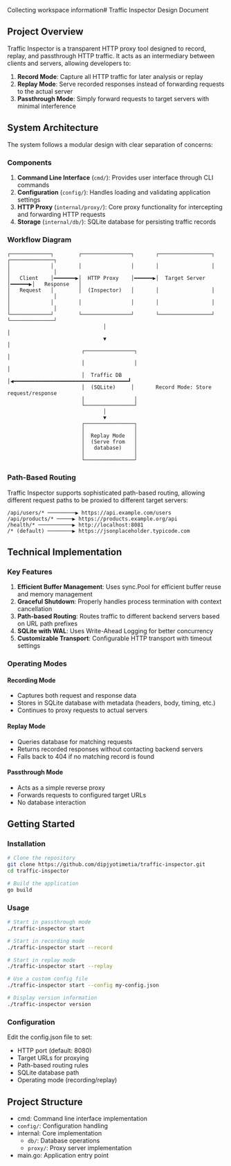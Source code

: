 Collecting workspace information# Traffic Inspector Design Document

## Project Overview

Traffic Inspector is a transparent HTTP proxy tool designed to record, replay, and passthrough HTTP traffic. It acts as an intermediary between clients and servers, allowing developers to:

1. **Record Mode**: Capture all HTTP traffic for later analysis or replay
2. **Replay Mode**: Serve recorded responses instead of forwarding requests to the actual server
3. **Passthrough Mode**: Simply forward requests to target servers with minimal interference

## System Architecture

The system follows a modular design with clear separation of concerns:

### Components

1. **Command Line Interface** (`cmd/`): Provides user interface through CLI commands
2. **Configuration** (`config/`): Handles loading and validating application settings
3. **HTTP Proxy** (`internal/proxy/`): Core proxy functionality for intercepting and forwarding HTTP requests
4. **Storage** (`internal/db/`): SQLite database for persisting traffic records

### Workflow Diagram

```
┌─────────────┐        ┌────────────────┐       ┌─────────────────┐       ┌──────────────┐
│             │        │                │       │                 │       │              │
│   Client    │━━━━━━━▶│  HTTP Proxy    │━━━━━━▶│  Target Server  │━━━━━━▶│   Response   │
│   Request   │        │  (Inspector)   │       │                 │       │              │
│             │        │                │       │                 │       │              │
└─────────────┘        └────────────────┘       └─────────────────┘       └──────────────┘
                               │                                                 │
                               ▼                                                 │
                        ┌────────────────┐                                      │
                        │                │                                      │
                        │  Traffic DB    │◀━━━━━━━━━━━━━━━━━━━━━━━━━━━━━━━━━━━━━┛
                        │  (SQLite)     │       Record Mode: Store request/response
                        │                │
                        └────────────────┘
                               │
                               ▼
                        ┌────────────────┐
                        │                │
                        │  Replay Mode   │
                        │  (Serve from   │
                        │   database)    │
                        │                │
                        └────────────────┘
```

### Path-Based Routing

Traffic Inspector supports sophisticated path-based routing, allowing different request paths to be proxied to different target servers:

```
/api/users/* ─────────▶ https://api.example.com/users
/api/products/* ─────▶ https://products.example.org/api
/health/* ───────────▶ http://localhost:8081
/* (default) ────────▶ https://jsonplaceholder.typicode.com
```

## Technical Implementation

### Key Features

1. **Efficient Buffer Management**: Uses sync.Pool for efficient buffer reuse and memory management
2. **Graceful Shutdown**: Properly handles process termination with context cancellation
3. **Path-based Routing**: Routes traffic to different backend servers based on URL path prefixes
4. **SQLite with WAL**: Uses Write-Ahead Logging for better concurrency
5. **Customizable Transport**: Configurable HTTP transport with timeout settings

### Operating Modes

#### Recording Mode
- Captures both request and response data
- Stores in SQLite database with metadata (headers, body, timing, etc.)
- Continues to proxy requests to actual servers

#### Replay Mode
- Queries database for matching requests
- Returns recorded responses without contacting backend servers
- Falls back to 404 if no matching record is found

#### Passthrough Mode
- Acts as a simple reverse proxy
- Forwards requests to configured target URLs
- No database interaction

## Getting Started

### Installation

```bash
# Clone the repository
git clone https://github.com/dipjyotimetia/traffic-inspector.git
cd traffic-inspector

# Build the application
go build
```

### Usage

```bash
# Start in passthrough mode
./traffic-inspector start

# Start in recording mode
./traffic-inspector start --record

# Start in replay mode
./traffic-inspector start --replay

# Use a custom config file
./traffic-inspector start --config my-config.json

# Display version information
./traffic-inspector version
```

### Configuration

Edit the config.json file to set:

- HTTP port (default: 8080)
- Target URLs for proxying
- Path-based routing rules
- SQLite database path
- Operating mode (recording/replay)

## Project Structure

- cmd: Command line interface implementation
- `config/`: Configuration handling
- internal: Core implementation
  - `db/`: Database operations
  - `proxy/`: Proxy server implementation 
- main.go: Application entry point